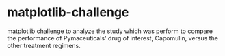 # matplotlib-challenge
matplotlib challenge to analyze the study which was perform to compare the performance of Pymaceuticals' drug of interest, Capomulin, versus the other treatment regimens. 
